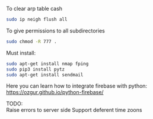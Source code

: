 To clear arp table cash
```Bash
sudo ip neigh flush all
```

To give permissions to all subdirectories
```Bash
sudo chmod -R 777 .
```


Must install:
 
```Bash
sudo apt-get install nmap fping
sudo pip3 install pytz
sudo apt-get install sendmail
```

Here you can learn how to integrate firebase with python:
https://ozgur.github.io/python-firebase/

TODO: <br>
Raise errors to server side
Support deferent time zoons